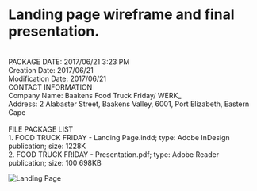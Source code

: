 # Landing page wireframe and final presentation.
</br>
PACKAGE DATE: 2017/06/21 3:23 PM </br>
Creation Date: 2017/06/21 </br>
Modification Date: 2017/06/21 </br>
CONTACT INFORMATION </br>
Company Name: Baakens Food Truck Friday/ WERK_ </br>
Address: 2 Alabaster Street, Baakens Valley, 6001, Port Elizabeth, Eastern Cape </br>
</br>
FILE PACKAGE LIST </br>
1. FOOD TRUCK FRIDAY - Landing Page.indd; type: Adobe InDesign publication; size: 1228K </br>
2. FOOD TRUCK FRIDAY - Presentation.pdf; type: Adobe Reader publication; size: 100 698KB

![Landing Page](https://user-images.githubusercontent.com/26520289/61291590-37ef2880-a7cf-11e9-9910-8b88c6ea8ea7.png)
